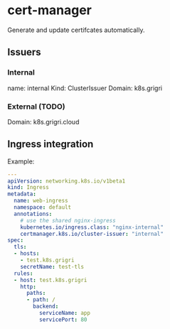 # cert-manager

Generate and update certifcates automatically.

## Issuers

### Internal

name: internal
Kind: ClusterIssuer
Domain: k8s.grigri

### External (TODO)

Domain: k8s.grigri.cloud

## Ingress integration

Example:

```yaml
---
apiVersion: networking.k8s.io/v1beta1
kind: Ingress
metadata:
  name: web-ingress
  namespace: default
  annotations:
    # use the shared nginx-ingress
    kubernetes.io/ingress.class: "nginx-internal"
    certmanager.k8s.io/cluster-issuer: "internal"
spec:
  tls:
  - hosts:
    - test.k8s.grigri
    secretName: test-tls
  rules:
  - host: test.k8s.grigri
    http:
      paths:
      - path: /
        backend:
          serviceName: app
          servicePort: 80
```

